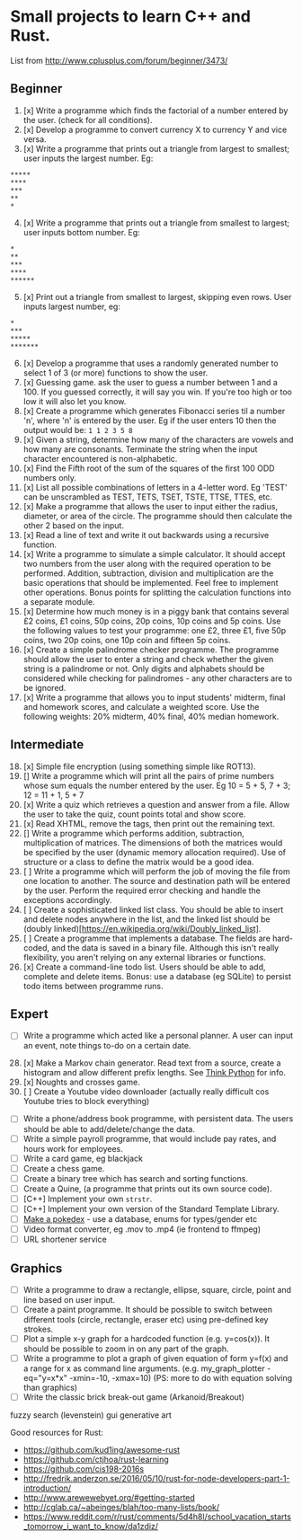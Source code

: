 # Small projects to learn C++ and Rust.

List from http://www.cplusplus.com/forum/beginner/3473/

## Beginner

1. [x] Write a programme which finds the factorial of a number entered by the user. (check for all conditions).
2. [x] Develop a programme to convert currency X to currency Y and vice versa.
3. [x] Write a programme that prints out a triangle from largest to smallest; user inputs the largest number. Eg:

```
*****
****
***
**
*
```

4. [x] Write a programme that prints out a triangle from smallest to largest; user inputs bottom number. Eg:

```
*
**
***
****
******
```

5. [x] Print out a triangle from smallest to largest, skipping even rows. User inputs largest number, eg:

```
*
***
*****
*******
```

6. [x] Develop a programme that uses a randomly generated number to select 1 of 3 (or more) functions to show the user.
7. [x] Guessing game. ask the user to guess a number between 1 and a 100. If you guessed correctly, it will say you win. If you're too high or too low it will also let you know.
8. [x] Create a programme which generates Fibonacci series til a number 'n', where 'n' is entered by the user. Eg if the user enters 10 then the output would be: `1 1 2 3 5 8`
9. [x] Given a string, determine how many of the characters are vowels and how many are consonants. Terminate the string when the input character encountered is non-alphabetic.
10. [x] Find the Fifth root of the sum of the squares of the first 100 ODD numbers only.
11. [x] List all possible combinations of letters in a 4-letter word. Eg 'TEST' can be unscrambled as TEST, TETS, TSET, TSTE, TTSE, TTES, etc.
12. [x] Make a programme that allows the user to input either the radius, diameter, or area of the circle. The programme should then calculate the other 2 based on the input.
13. [x] Read a line of text and write it out backwards using a recursive function.
14. [x] Write a programme to simulate a simple calculator. It should accept two numbers from the user along with the required operation to be performed. Addition, subtraction, division and multiplication are the basic operations that should be implemented. Feel free to implement other operations. Bonus points for splitting the calculation functions into a separate module.
15. [x] Determine how much money is in a piggy bank that contains several £2 coins, £1 coins, 50p coins, 20p coins, 10p coins and 5p coins. Use the following values to test your programme: one £2, three £1, five 50p  coins, two 20p coins, one 10p coin and fifteen 5p coins.
16. [x] Create a simple palindrome checker programme. The programme should allow the user to enter a string and check whether the given string is a palindrome or not. Only digits and alphabets should be considered while checking for palindromes - any other characters are to be ignored.
17. [x] Write a programme that allows you to input students' midterm, final and homework scores, and calculate a weighted score. Use the following weights: 20% midterm, 40% final, 40% median homework.

## Intermediate

18. [x] Simple file encryption (using something simple like ROT13).
19. [] Write a programme which will print all the pairs of prime numbers whose sum equals the number entered by the user. Eg 10 = 5 + 5, 7 + 3; 12 = 11 + 1, 5 + 7
20. [x] Write a quiz which retrieves a question and answer from a file. Allow the user to take the quiz, count points total and show score.
21. [x] Read XHTML, remove the tags, then print out the remaining text.
22. [] Write a programme which performs addition, subtraction, multiplication of matrices. The dimensions of both the matrices would be specified by the user (dynamic memory allocation required). Use of structure or a class to define the matrix would be a good idea.
23. [ ] Write a programme which will perform the job of moving the file from one location to another. The source and destination path will be entered by the user. Perform the required error checking and handle the exceptions accordingly.
24. [ ] Create a sophisticated linked list class. You should be able to insert and delete nodes anywhere in the list, and the linked list should be (doubly linked)[https://en.wikipedia.org/wiki/Doubly_linked_list]. 
25. [ ] Create a programme that implements a database. The fields are hard-coded, and the data is saved in a binary file. Although this isn't really flexibility, you aren't relying on any external libraries or functions.
26. [x] Create a command-line todo list. Users should be able to add, complete and delete items. Bonus: use a database (eg SQLite) to persist todo items between programme runs.

## Expert

- [ ] Write a programme which acted like a personal planner. A user can input an event, note things to-do on a certain date.
28. [x] Make a Markov chain generator. Read text from a source, create a histogram and allow different prefix lengths. See [Think Python](http://greenteapress.com/thinkpython2/html/thinkpython2014.html#sec159) for info.
29. [x] Noughts and crosses game.
30. [ ] Create a Youtube video downloader (actually really difficult cos Youtube tries to block everything)
- [ ] Write a phone/address book programme, with persistent data. The users should be able to add/delete/change the data.
- [ ] Write a simple payroll programme, that would include pay rates, and hours work for employees.
- [ ] Write a card game, eg blackjack
- [ ] Create a chess game.
- [ ] Create a binary tree which has search and sorting functions.
- [ ] Create a Quine, (a programme that prints out its own source code).
- [ ] [C++] Implement your own `strstr`.
- [ ] [C++] Implement your own version of the Standard Template Library.
- [ ] [Make a pokedex](http://codereview.stackexchange.com/questions/135293/basic-pokedex-in-c) - use a database, enums for types/gender etc
- [ ] Video format converter, eg .mov to .mp4 (ie frontend to ffmpeg)
- [ ] URL shortener service

## Graphics

- [ ] Write a programme to draw a rectangle, ellipse, square, circle, point and line based on user input.
- [ ] Create a paint programme. It should be possible to switch between different tools (circle, rectangle, eraser etc) using pre-defined key strokes.
- [ ] Plot a simple x-y graph for a hardcoded function (e.g. y=cos(x)). It should be possible to zoom in on any part of the graph.
- [ ] Write a programme to plot a graph of given equation of form y=f(x) and a range for x as command line arguments. (e.g. my_graph_plotter -eq="y=x*x" -xmin=-10, -xmax=10) (PS: more to do with equation solving than graphics)
- [ ] Write the classic brick break-out game (Arkanoid/Breakout)

fuzzy search (levenstein)
gui
generative art

Good resources for Rust:
- https://github.com/kud1ing/awesome-rust
- https://github.com/ctjhoa/rust-learning
- https://github.com/cis198-2016s
- http://fredrik.anderzon.se/2016/05/10/rust-for-node-developers-part-1-introduction/
- http://www.arewewebyet.org/#getting-started
- http://cglab.ca/~abeinges/blah/too-many-lists/book/
- https://www.reddit.com/r/rust/comments/5d4h8l/school_vacation_starts_tomorrow_i_want_to_know/da1zdiz/
